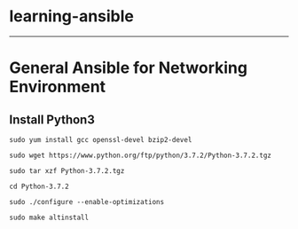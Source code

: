 # learning-ansible
---
# General Ansible for Networking Environment
## Install Python3
`sudo yum install gcc openssl-devel bzip2-devel`

`sudo wget https://www.python.org/ftp/python/3.7.2/Python-3.7.2.tgz`

`sudo tar xzf Python-3.7.2.tgz`

`cd Python-3.7.2`

`sudo ./configure --enable-optimizations`

`sudo make altinstall`
